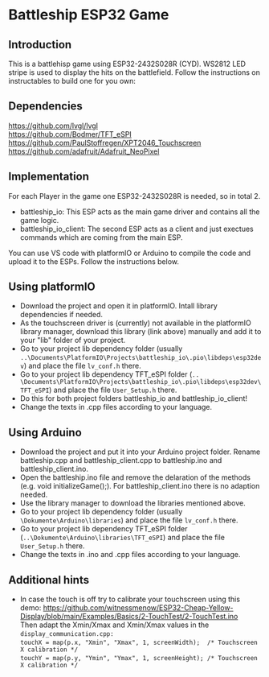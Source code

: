 # Battleship ESP32 Game

## Introduction
This is a battlehisp game using ESP32-2432S028R (CYD).  WS2812 LED stripe is used to display the hits on the battlefield.
Follow the instructions on instructables to build one for you own:

## Dependencies
https://github.com/lvgl/lvgl <br>
https://github.com/Bodmer/TFT_eSPI <br>
https://github.com/PaulStoffregen/XPT2046_Touchscreen <br>
https://github.com/adafruit/Adafruit_NeoPixel <br>

## Implementation
For each Player in the game one ESP32-2432S028R is needed, so in total 2.<br>
- battleship_io: This ESP acts as the main game driver and contains all the game logic. 
- battleship_io_client: The second ESP acts as a client and just exectues commands which are coming from the main ESP.

You can use VS code with platformIO or Arduino to compile the code and upload it to the ESPs. Follow the instructions below.

## Using platformIO
- Download the project and open it in platformIO. Intall library dependencies if needed. 
- As the touchscreen driver is (currently) not available in the platformIO library manager, download this library (link above) manually and add it to your "lib" folder of your project.
- Go to your project lib dependency folder (usually `..\Documents\PlatformIO\Projects\battleship_io\.pio\libdeps\esp32dev`) and place the file `lv_conf.h` there.
- Go to your project lib dependency TFT_eSPI folder (`.. \Documents\PlatformIO\Projects\battleship_io\.pio\libdeps\esp32dev\TFT_eSPI`) and place the file `User_Setup.h` there.
- Do this for both project folders battleship_io and battleship_io_client!
- Change the texts in .cpp files according to your language.

## Using Arduino
- Download the project and put it into your Arduino project folder. Rename battleship.cpp and battleship_client.cpp to battleship.ino and battleship_client.ino.
- Open the battleship.ino file and remove the delaration of the methods (e.g. void initializeGame();). For battleship_client.ino there is no adaption needed.
- Use the library manager to download the libraries mentioned above.
- Go to your project lib dependency folder (usually `\Dokumente\Arduino\libraries`) and place the file `lv_conf.h` there.
- Go to your project lib dependency TFT_eSPI folder (`..\Dokumente\Arduino\libraries\TFT_eSPI`) and place the file `User_Setup.h` there.
- Change the texts in .ino and .cpp files according to your language.

## Additional hints
- In case the touch is off try to calibrate your touchscreen using this demo: https://github.com/witnessmenow/ESP32-Cheap-Yellow-Display/blob/main/Examples/Basics/2-TouchTest/2-TouchTest.ino <br> Then adapt the Xmin/Xmax and Xmin/Xmax values in the `display_communication.cpp:` <br> `touchX = map(p.x, "Xmin", "Xmax", 1, screenWidth);  /* Touchscreen X calibration */`<br> 
    `touchY = map(p.y, "Ymin", "Ymax", 1, screenHeight); /* Touchscreen X calibration */`
